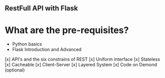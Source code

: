 ## RestFull API with Flask

# What are the pre-requisites?
  - Python basics
  - Flask Introduction and Advanced

[x] API's and the six constrains of REST
 [x] Uniform interface
 [x] Stateless
 [x] Cacheable
 [x] Client-Server
 [x] Layered System
 [x] Code on Demond (optional)